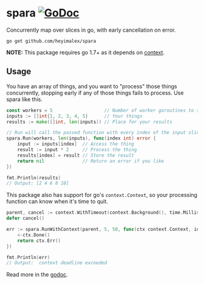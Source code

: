 # spara [![GoDoc](https://godoc.org/github.com/heyimalex/spara?status.svg)](https://godoc.org/github.com/heyimalex/spara)

Concurrently map over slices in go, with early cancellation on error.

```
go get github.com/heyimalex/spara
```

**NOTE:** This package requires go 1.7+ as it depends on [context](https://golang.org/pkg/context/).

## Usage

You have an array of things, and you want to "process" those things concurrently, stopping early if any of those things fails to process. Use spara like this.

```go
const workers = 5                   // Number of worker goroutines to spawn
inputs := []int{1, 2, 3, 4, 5}      // Your things
results := make([]int, len(inputs)) // Place for your results

// Run will call the passed function with every index of the input slice.
spara.Run(workers, len(inputs), func(index int) error {
    input := inputs[index]  // Access the thing
    result := input * 2     // Process the thing
    results[index] = result // Store the result
    return nil              // Return an error if you like
})

fmt.Println(results)
// Output: [2 4 6 8 10]
```

This package also has support for go's `context.Context`, so your processing function can know when it's time to quit.

```go
parent, cancel := context.WithTimeout(context.Background(), time.Millisecond * 10)
defer cancel()

err := spara.RunWithContext(parent, 5, 50, func(ctx context.Context, idx int) error {
    <-ctx.Done()
    return ctx.Err()
})

fmt.Println(err)
// Output:  context deadline exceeded

```

Read more in the [godoc](https://godoc.org/github.com/heyimalex/spara).
